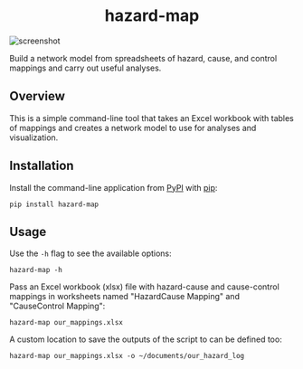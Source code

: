 <div align="center">
    <h1>
        hazard-map
    </h1>
</div>

![screenshot](https://gitlab.com/thom-cameron/hazard-map/-/raw/main/repo_assets/example_map.png)

Build a network model from spreadsheets of hazard, cause, and control mappings and carry out useful analyses. 

Overview
--------

This is a simple command-line tool that takes an Excel workbook with tables of mappings and creates a network model to use for analyses and visualization. 

Installation
------------

Install the command-line application from [PyPI](https://pypi.org) with [pip](https://pip.pypa.io/en/stable/installation/):

``` fish
pip install hazard-map
```

Usage
-----

Use the `-h` flag to see the available options:

``` fish
hazard-map -h
```

Pass an Excel workbook (xlsx) file with hazard-cause and cause-control mappings in worksheets named "HazardCause Mapping" and "CauseControl Mapping":

``` fish
hazard-map our_mappings.xlsx
```

A custom location to save the outputs of the script to can be defined too:

``` fish
hazard-map our_mappings.xlsx -o ~/documents/our_hazard_log
```
